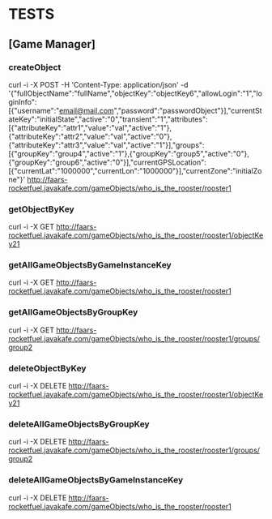 # TESTS

## [Game Manager]
### createObject
curl -i -X POST -H 'Content-Type: application/json' -d '{"fullObjectName":"fullName","objectKey":"objectKey6","allowLogin":"1","loginInfo":[{"username":"email@mail.com","password":"passwordObject"}],"currentStateKey":"initialState","active":"0","transient":"1","attributes":[{"attributeKey":"attr1","value":"val","active":"1"},{"attributeKey":"attr2","value":"val","active":"0"},{"attributeKey":"attr3","value":"val","active":"1"}],"groups":[{"groupKey":"group4","active":"1"},{"groupKey":"group5","active":"0"},{"groupKey":"group6","active":"0"}],"currentGPSLocation":[{"currentLat":"1000000","currentLon":"1000000"}],"currentZone":"initialZone"}' http://faars-rocketfuel.javakafe.com/gameObjects/who_is_the_rooster/rooster1

### getObjectByKey
curl -i -X GET http://faars-rocketfuel.javakafe.com/gameObjects/who_is_the_rooster/rooster1/objectKey21

### getAllGameObjectsByGameInstanceKey
curl -i -X GET http://faars-rocketfuel.javakafe.com/gameObjects/who_is_the_rooster/rooster1

### getAllGameObjectsByGroupKey
curl -i -X GET http://faars-rocketfuel.javakafe.com/gameObjects/who_is_the_rooster/rooster1/groups/group2

### deleteObjectByKey
curl -i -X DELETE http://faars-rocketfuel.javakafe.com/gameObjects/who_is_the_rooster/rooster1/objectKey21

### deleteAllGameObjectsByGroupKey
curl -i -X DELETE http://faars-rocketfuel.javakafe.com/gameObjects/who_is_the_rooster/rooster1/groups/group2

### deleteAllGameObjectsByGameInstanceKey
curl -i -X DELETE http://faars-rocketfuel.javakafe.com/gameObjects/who_is_the_rooster/rooster1